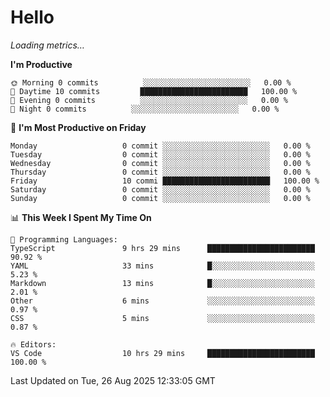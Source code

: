 # Hello

<!-- METRICS:START -->
<p><em>Loading metrics…</em></p>
<!-- METRICS:END -->

<!--START_SECTION:waka-->
**I'm Productive**

```text
🌞 Morning 0 commits          ░░░░░░░░░░░░░░░░░░░░░░░░   0.00 % 
🌆 Daytime 10 commits         ████████████████████████   100.00 % 
🌃 Evening 0 commits          ░░░░░░░░░░░░░░░░░░░░░░░░   0.00 % 
🌙 Night 0 commits          ░░░░░░░░░░░░░░░░░░░░░░░░   0.00 % 
```
📅 **I'm Most Productive on Friday**

```text
Monday                   0 commit ░░░░░░░░░░░░░░░░░░░░░░░░   0.00 % 
Tuesday                  0 commit ░░░░░░░░░░░░░░░░░░░░░░░░   0.00 % 
Wednesday                0 commit ░░░░░░░░░░░░░░░░░░░░░░░░   0.00 % 
Thursday                 0 commit ░░░░░░░░░░░░░░░░░░░░░░░░   0.00 % 
Friday                   10 commi ████████████████████████   100.00 % 
Saturday                 0 commit ░░░░░░░░░░░░░░░░░░░░░░░░   0.00 % 
Sunday                   0 commit ░░░░░░░░░░░░░░░░░░░░░░░░   0.00 % 
```

📊 **This Week I Spent My Time On**

```text
💬 Programming Languages: 
TypeScript               9 hrs 29 mins      ████████████████████████   90.92 % 
YAML                     33 mins            █░░░░░░░░░░░░░░░░░░░░░░░   5.23 % 
Markdown                 13 mins            █░░░░░░░░░░░░░░░░░░░░░░░   2.01 % 
Other                    6 mins             ░░░░░░░░░░░░░░░░░░░░░░░░   0.97 % 
CSS                      5 mins             ░░░░░░░░░░░░░░░░░░░░░░░░   0.87 % 

🔥 Editors: 
VS Code                  10 hrs 29 mins     ████████████████████████   100.00 % 
```

 Last Updated on Tue, 26 Aug 2025 12:33:05 GMT
<!--END_SECTION:waka-->
